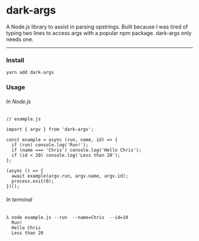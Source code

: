 # dark-args
A Node.js library to assist in parsing opstrings. Built because I was tired of typing two lines to access args with a popular npm package. dark-args only needs one.

---
### Install
```
yarn add dark-args
```
### Usage
###### In Node.js
```
// example.js

import { argv } from 'dark-args';

const example = async (run, name, id) => {
  if (run) console.log('Run!');
  if (name === 'Chris') console.log('Hello Chris');
  if (id < 20) console.log('Less than 20');
};

(async () => {
  await example(argv.run, argv.name, argv.id);
  process.exit(0);
})();
```
###### In terminal
```
λ node example.js --run  --name=Chris  --id=10
  Run!
  Hello Chris
  Less than 20

```
